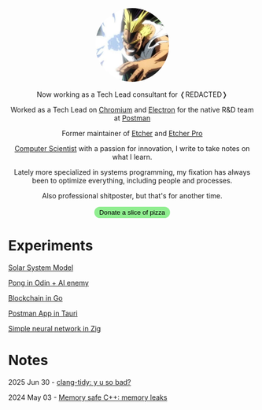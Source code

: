 
<div id="header-photo" style="text-align:center;">
<img src="/header-photo.jpg" style="border-radius:50%;width:150px;height:150px;" />
</div>
<div id="header-description" style="text-align:center;">
<p>Now working as a Tech Lead consultant for ❬REDACTED❭</p>
<p>Worked as a Tech Lead on <a href="https://source.chromium.org/chromium/chromium/src" target="_blank">Chromium</a> and <a href="https://github.com/electron/electron" target="_blank">Electron</a> for the native R&D team at <a href="https://www.postman.com" target="_blank">Postman</a></p>
<p>Former maintainer of <a href="https://github.com/balena-io/etcher" target="_blank">Etcher</a> and <a href="https://balena.io/etcher-pro" target="_blank">Etcher Pro</a></p>
<a href="https://www.tiktok.com/@matas_valincius/video/7188634272507399429" target="_blank">Computer Scientist</a> with a passion for innovation, I write to take notes on what I learn.
<p>Lately more specialized in systems programming, my fixation has always been to optimize everything, including people and processes.</p>
<p>Also professional shitposter, but that's for another time.</p>
<form action="https://donate.stripe.com/14kdRBfCL08U4la144"><input type="submit" style="background:lightgreen;border:none;border-radius:20px;padding:4px 10px;" value="Donate a slice of pizza"/></form>
</div>

# Experiments
[Solar System Model](/solar-system.html)

[Pong in Odin + AI enemy](https://github.com/thundron/odin-pong)

[Blockchain in Go](https://github.com/thundron/go-blockchain)

[Postman App in Tauri](https://github.com/thundron/postman-app-tauri)

[Simple neural network in Zig](https://github.com/thundron/zig-simple-neural-network)

# Notes

2025 Jun 30 - [clang-tidy: y u so bad?](/2025/06/30/clang-tidy-y-u-so-bad.html)

2024 May 03 - [Memory safe C++: memory leaks](/2024/05/03/memory-safe-cpp.html)

